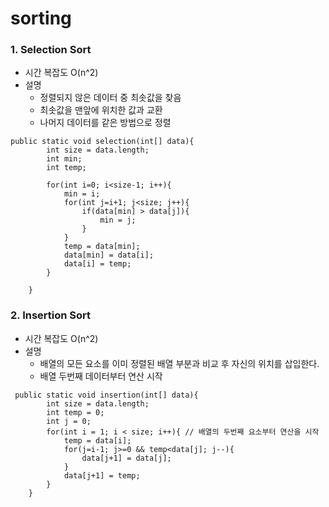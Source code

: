 # sorting

### 1. Selection Sort
* 시간 복잡도 O(n^2)
* 설명 
    * 정렬되지 않은 데이터 중 최솟값을 찾음
    * 최솟값을 맨앞에 위치한 값과 교환
    * 나머지 데이터를 같은 방법으로 정렬
```
public static void selection(int[] data){
        int size = data.length;
        int min;
        int temp;

        for(int i=0; i<size-1; i++){
            min = i;
            for(int j=i+1; j<size; j++){
                if(data[min] > data[j]){
                    min = j;
                }
            }
            temp = data[min];
            data[min] = data[i];
            data[i] = temp;
        }

    }
```

### 2. Insertion Sort
* 시간 복잡도 O(n^2)
* 설명 
    * 배열의 모든 요소를 이미 정렬된 배열 부분과 비교 후 자신의 위치를 삽입한다.
    * 배열 두번째 데이터부터 연산 시작
```
 public static void insertion(int[] data){
        int size = data.length;
        int temp = 0;
        int j = 0;
        for(int i = 1; i < size; i++){ // 배열의 두번째 요소부터 연산을 시작
            temp = data[i];
            for(j=i-1; j>=0 && temp<data[j]; j--){
                data[j+1] = data[j];
            }
            data[j+1] = temp;
        }
    }
```
